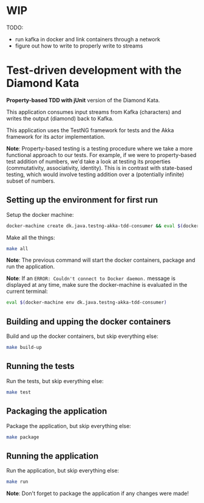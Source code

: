 # WIP
TODO:
- run kafka in docker and link containers through a network
- figure out how to write to properly write to streams

# Test-driven development with the Diamond Kata
**Property-based TDD with jUnit** version of the Diamond Kata.

This application consumes input streams from Kafka (characters) and writes the output (diamond) back to Kafka.

This application uses the TestNG framework for tests and the Akka framework for its actor implementation.

**Note**: Property-based testing is a testing procedure where we take a
more functional approach to our tests. For example, if we were to
property-based test addition of numbers, we'd take a look at testing its
properties (commutativity, associativity, identity).
This is in contrast with state-based testing, which would involve testing
addition over a (potentially infinite) subset of numbers.

## Setting up the environment for first run
Setup the docker machine:
```bash
docker-machine create dk.java.testng-akka-tdd-consumer && eval $(docker-machine env dk.java.testng-akka-tdd-consumer)
```

Make all the things:
```bash
make all
```
**Note**: The previous command will start the docker containers, package and run the application.

**Note**: If an `ERROR: Couldn't connect to Docker daemon.` message is
displayed at any time, make sure the docker-machine is evaluated in the current terminal:
```bash
eval $(docker-machine env dk.java.testng-akka-tdd-consumer)
```

## Building and upping the docker containers
Build and up the docker containers, but skip everything else:
```bash
make build-up
```

## Running the tests
Run the tests, but skip everything else:
```bash
make test
```

## Packaging the application
Package the application, but skip everything else:
```bash
make package
```

## Running the application
Run the application, but skip everything else:
```bash
make run
```
**Note**: Don't forget to package the application if any changes were made!